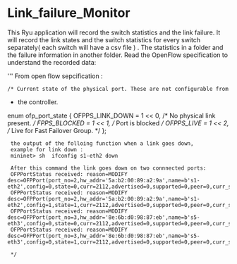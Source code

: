 # Link_failure_Monitor



This Ryu application  will record the switch statistics and the link failure.
It will record the link states and the switch statistics for every switch separately( each switch will have a csv file ) . The statistics in a folder and the failure information in another folder.
Read the OpenFlow specification to understand the recorded data:


'''
    From open flow sepcification : 

    /* Current state of the physical port. These are not configurable from
   * the controller.
   
   enum ofp_port_state {
   OFPPS_LINK_DOWN = 1 << 0, /* No physical link present. */
   FPPS_BLOCKED = 1 << 1, /* Port is blocked */
    OFPPS_LIVE = 1 << 2, /* Live for Fast Failover Group. */
     };

     the output of the folloing function when a link goes down, 
     example for link down :
     mininet> sh  ifconfig s1-eth2 down

     After this command the link goes down on two connnected ports:
     OFPPortStatus received: reason=MODIFY desc=OFPPort(port_no=2,hw_addr='5a:b2:00:89:a2:9a',name=b's1-eth2',config=0,state=0,curr=2112,advertised=0,supported=0,peer=0,curr_speed=10000000,max_speed=0)
     OFPPortStatus received: reason=MODIFY desc=OFPPort(port_no=2,hw_addr='5a:b2:00:89:a2:9a',name=b's1-eth2',config=1,state=1,curr=2112,advertised=0,supported=0,peer=0,curr_speed=10000000,max_speed=0)
     OFPPortStatus received: reason=MODIFY desc=OFPPort(port_no=3,hw_addr='8e:6b:d0:98:87:eb',name=b's5-eth3',config=0,state=0,curr=2112,advertised=0,supported=0,peer=0,curr_speed=10000000,max_speed=0)
     OFPPortStatus received: reason=MODIFY desc=OFPPort(port_no=3,hw_addr='8e:6b:d0:98:87:eb',name=b's5-eth3',config=0,state=1,curr=2112,advertised=0,supported=0,peer=0,curr_speed=10000000,max_speed=0)

     */

   
